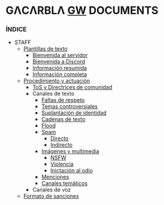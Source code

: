 # GΛCΛRBLΛ [GW](https://discord.gg/gatitos) DOCUMENTS
### ÍNDICE
- STAFF
  - [Plantillas de texto]()
    - [Bienvenida al servidor]()
    - [Bienvenida a Discord]()
    - [Información resumida]()
    - [Información completa]()
  - [Procedimiento y actuación]()
    - [ToS y Directrices de comunidad](https://github.com/gacarbla/documents/blob/main/Actuaci%C3%B3n/ToS&CD/README.md)
    - Canales de texto
      - [Faltas de respeto]()
      - [Temas controversiales]()
      - [Suplantación de identidad]()
      - [Cadenas de texto]()
      - [Flood]()
      - [Spam]()
        - [Directo]()
        - [Indirecto]()
      - [Imágenes y multimedia]()
        - [NSFW]()
        - [Violencia]()
        - [Inictación al odio]()
      - [Menciones]()
      - [Canales temáticos]()
    - Canales de voz
  - [Formato de sanciones]()
